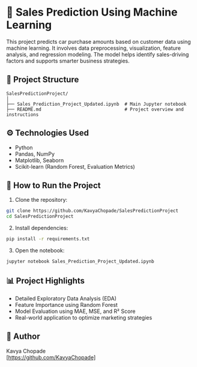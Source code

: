 
# 🛒 Sales Prediction Using Machine Learning

This project predicts car purchase amounts based on customer data using machine learning. It involves data preprocessing, visualization, feature analysis, and regression modeling. The model helps identify sales-driving factors and supports smarter business strategies.

## 📁 Project Structure

```
SalesPredictionProject/
│
├── Sales_Prediction_Project_Updated.ipynb  # Main Jupyter notebook
├── README.md                               # Project overview and instructions
```

## ⚙️ Technologies Used

- Python
- Pandas, NumPy
- Matplotlib, Seaborn
- Scikit-learn (Random Forest, Evaluation Metrics)

## 🚀 How to Run the Project

1. Clone the repository:
```bash
git clone https://github.com/KavyaChopade/SalesPredictionProject
cd SalesPredictionProject
```

2. Install dependencies:
```bash
pip install -r requirements.txt
```

3. Open the notebook:
```bash
jupyter notebook Sales_Prediction_Project_Updated.ipynb
```

## 📊 Project Highlights

- Detailed Exploratory Data Analysis (EDA)
- Feature Importance using Random Forest
- Model Evaluation using MAE, MSE, and R² Score
- Real-world application to optimize marketing strategies

## 📝 Author

Kavya Chopade  
[https://github.com/KavyaChopade]

